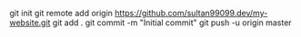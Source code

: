 git init
git remote add origin https://github.com/sultan99099.dev/my-website.git
git add .
git commit -m "Initial commit"
git push -u origin master
